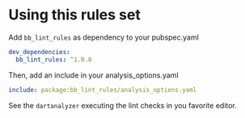 # Using this rules set

Add `bb_lint_rules` as dependency to your pubspec.yaml

```yaml
dev_dependencies:
  bb_lint_rules: ^1.0.0
```

Then, add an include in your analysis_options.yaml

```yaml
include: package:bb_lint_rules/analysis_options.yaml
```

See the `dartanalyzer` executing the lint checks in you favorite editor.
